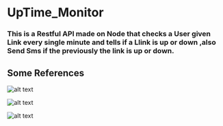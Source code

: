 # UpTime_Monitor
### This is a Restful API made on Node that checks a User given Link every single minute and tells if a Llink is up or down ,also Send Sms if the previously the link is up or down.
## Some References

![alt text](https://github.com/aritra363/UpTime_Monitor/tree/main/images/1(1).png "Get User Details Using Phone Number & token")

![alt text](https://github.com/aritra363/UpTime_Monitor/tree/main/images/1(2).png "Create token for a user using phone number & password")

![alt text](https://github.com/aritra363/UpTime_Monitor/tree/main/images/1(3).png "Create a User by sending required field in request body ")
